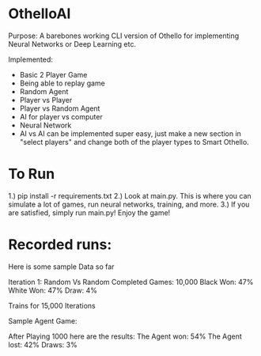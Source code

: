 # OthelloAI
Purpose: A barebones working CLI version of Othello for implementing Neural Networks or Deep Learning etc.

Implemented:
  - Basic 2 Player Game
  - Being able to replay game 
  - Random Agent
  - Player vs Player
  - Player vs Random Agent
  - AI for player vs computer
  - Neural Network
  - AI vs AI can be implemented super easy, just make a new section in "select players"  and change both of the player types to Smart Othello.


  # To Run

  1.) pip install -r requirements.txt
  2.) Look at main.py. This is where you can simulate a lot of games, run neural networks, training, and more. 
  3.) If you are satisfied, simply run main.py! Enjoy the game!

  # Recorded runs:
  Here is some sample Data so far
  
  Iteration 1: Random Vs Random
  Completed Games: 10,000
  Black Won: 47%
  White Won: 47%
  Draw: 4%

  Trains for 15,000 Iterations

  Sample Agent Game:

  After Playing 1000 here are the results:
  The Agent won: 54%
  The Agent lost: 42%
  Draws: 3%

  

